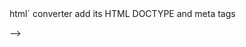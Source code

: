 <!-- 

- this file should be included as is in a `index.html` as will automatically redirect in `content` seconds

- carefully use it in Markdown files as the `md --> html` converter add its HTML DOCTYPE and meta tags

-->



<!DOCTYPE html>
<html>
    
  <head>
      <meta http-equiv="refresh" content=0; url='http://...#NOTE_url_redirected_to_in_CONTENTattribute_seconds'" />
  </head>
    
    
